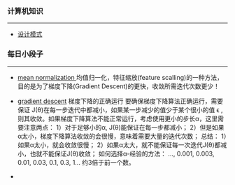 ### 计算机知识

----
- [设计模式](notes/设计模式.md)



### 每日小段子
----
- [mean normalization ](#)均值归一化，特征缩放(feature scalling)的一种方法，目的是为了梯度下降(Gradient Descent)的更快，收敛所需迭代次数更少！
- [gradient descent](#) 梯度下降的正确运行
要确保梯度下降算法正确运行，需要保证 J(θ)在每一步迭代中都减小，如果某一步减少的值少于某个很小的值 ϵ , 则其收敛。如果梯度下降算法不能正常运行，考虑使用更小的步长α，这里需要注意两点：
1）对于足够小的α,  J(θ)能保证在每一步都减小；
2）但是如果α太小，梯度下降算法收敛的会很慢，意味着需要大量的迭代次数；
总结：
1）如果α太小，就会收敛很慢；
2）如果α太大，就不能保证每一次迭代J(θ)都减小，也就不能保证J(θ)收敛；
如何选择α-经验的方法：
..., 0.001, 0.003, 0.01, 0.03, 0.1, 0.3, 1...
约3倍于前一个数。

- 